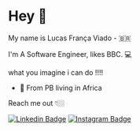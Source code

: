 # Hey 👋

My name is Lucas  França Viado - 🇧🇷

I'm A Software Engineer, likes BBC.  💻

what you imagine i can do !!!! 

- 📍 From PB living in Africa

Reach me out 👇🏼


[![Linkedin Badge](https://img.shields.io/badge/-LinkedIn-blue?style=flat-square&logo=Linkedin&logoColor=white&link=https://www.linkedin.com/in/lucas-vinicius-frança)](https://www.linkedin.com/in/lucas-vinicius-frança) [![Instagram Badge](https://img.shields.io/badge/-Instagram-violet?style=flat-square&logo=Instagram&logoColor=white&link=https://www.instagram.com/lucas7x1/)](https://www.instagram.com/lucas7x1/) 
